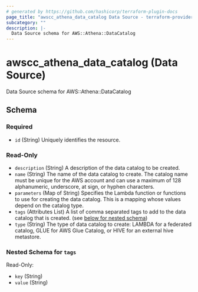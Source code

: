 ```yaml
---
# generated by https://github.com/hashicorp/terraform-plugin-docs
page_title: "awscc_athena_data_catalog Data Source - terraform-provider-awscc"
subcategory: ""
description: |-
  Data Source schema for AWS::Athena::DataCatalog
---
```


# awscc_athena_data_catalog (Data Source)

Data Source schema for AWS::Athena::DataCatalog



<!-- schema generated by tfplugindocs -->
## Schema

### Required

- `id` (String) Uniquely identifies the resource.

### Read-Only

- `description` (String) A description of the data catalog to be created.
- `name` (String) The name of the data catalog to create. The catalog name must be unique for the AWS account and can use a maximum of 128 alphanumeric, underscore, at sign, or hyphen characters.
- `parameters` (Map of String) Specifies the Lambda function or functions to use for creating the data catalog. This is a mapping whose values depend on the catalog type.
- `tags` (Attributes List) A list of comma separated tags to add to the data catalog that is created. (see [below for nested schema](#nestedatt--tags))
- `type` (String) The type of data catalog to create: LAMBDA for a federated catalog, GLUE for AWS Glue Catalog, or HIVE for an external hive metastore.

<a id="nestedatt--tags"></a>
### Nested Schema for `tags`

Read-Only:

- `key` (String)
- `value` (String)
